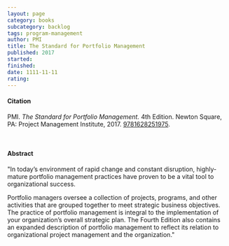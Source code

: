 ```yaml
---
layout: page
category: books
subcategory: backlog
tags: program-management
author: PMI
title: The Standard for Portfolio Management
published: 2017
started:
finished:
date: 1111-11-11
rating:
---
```


#### Citation

PMI. *The Standard for Portfolio Management.* 4th Edition. Newton Square, PA: Project Management Institute, 2017. [9781628251975](https://www.pmi.org/standards/for-portfolio-management).

<br>

#### Abstract

"In today’s environment of rapid change and constant disruption, highly-mature portfolio management practices have proven to be a vital tool to organizational success.

Portfolio managers oversee a collection of projects, programs, and other activities that are grouped together to meet strategic business objectives. The practice of portfolio management is integral to the implementation of your organization’s overall strategic plan. The Fourth Edition also contains an expanded description of portfolio management to reflect its relation to organizational project management and the organization."
